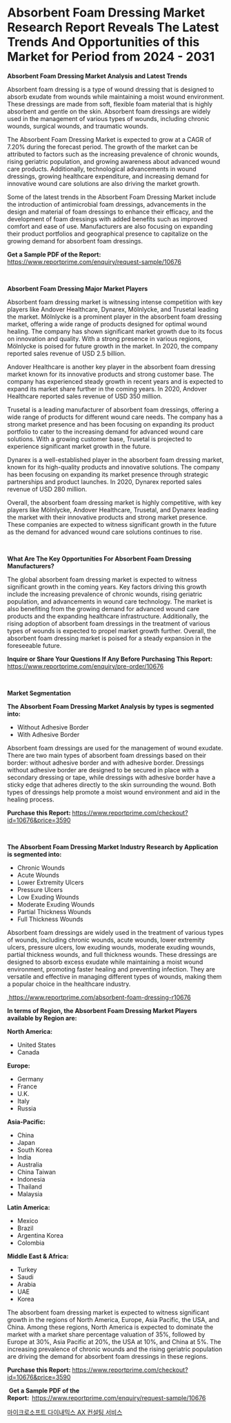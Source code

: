 <p><h1>Absorbent Foam Dressing Market Research Report Reveals The Latest Trends And Opportunities of this Market for Period from 2024 - 2031</h1></p><p><strong>Absorbent Foam Dressing Market Analysis and Latest Trends</strong></p>
<p><p>Absorbent foam dressing is a type of wound dressing that is designed to absorb exudate from wounds while maintaining a moist wound environment. These dressings are made from soft, flexible foam material that is highly absorbent and gentle on the skin. Absorbent foam dressings are widely used in the management of various types of wounds, including chronic wounds, surgical wounds, and traumatic wounds.</p><p>The Absorbent Foam Dressing Market is expected to grow at a CAGR of 7.20% during the forecast period. The growth of the market can be attributed to factors such as the increasing prevalence of chronic wounds, rising geriatric population, and growing awareness about advanced wound care products. Additionally, technological advancements in wound dressings, growing healthcare expenditure, and increasing demand for innovative wound care solutions are also driving the market growth.</p><p>Some of the latest trends in the Absorbent Foam Dressing Market include the introduction of antimicrobial foam dressings, advancements in the design and material of foam dressings to enhance their efficacy, and the development of foam dressings with added benefits such as improved comfort and ease of use. Manufacturers are also focusing on expanding their product portfolios and geographical presence to capitalize on the growing demand for absorbent foam dressings.</p></p>
<p><strong>Get a Sample PDF of the Report:&nbsp;</strong> <a href="https://www.reportprime.com/enquiry/request-sample/10676">https://www.reportprime.com/enquiry/request-sample/10676</a></p>
<p>&nbsp;</p>
<p><strong>Absorbent Foam Dressing Major Market Players</strong></p>
<p><p>Absorbent foam dressing market is witnessing intense competition with key players like Andover Healthcare, Dynarex, Mölnlycke, and Trusetal leading the market. Mölnlycke is a prominent player in the absorbent foam dressing market, offering a wide range of products designed for optimal wound healing. The company has shown significant market growth due to its focus on innovation and quality. With a strong presence in various regions, Mölnlycke is poised for future growth in the market. In 2020, the company reported sales revenue of USD 2.5 billion.</p><p>Andover Healthcare is another key player in the absorbent foam dressing market known for its innovative products and strong customer base. The company has experienced steady growth in recent years and is expected to expand its market share further in the coming years. In 2020, Andover Healthcare reported sales revenue of USD 350 million.</p><p>Trusetal is a leading manufacturer of absorbent foam dressings, offering a wide range of products for different wound care needs. The company has a strong market presence and has been focusing on expanding its product portfolio to cater to the increasing demand for advanced wound care solutions. With a growing customer base, Trusetal is projected to experience significant market growth in the future.</p><p>Dynarex is a well-established player in the absorbent foam dressing market, known for its high-quality products and innovative solutions. The company has been focusing on expanding its market presence through strategic partnerships and product launches. In 2020, Dynarex reported sales revenue of USD 280 million.</p><p>Overall, the absorbent foam dressing market is highly competitive, with key players like Mölnlycke, Andover Healthcare, Trusetal, and Dynarex leading the market with their innovative products and strong market presence. These companies are expected to witness significant growth in the future as the demand for advanced wound care solutions continues to rise.</p></p>
<p>&nbsp;</p>
<p><strong>What Are The Key Opportunities For Absorbent Foam Dressing Manufacturers?</strong></p>
<p><p>The global absorbent foam dressing market is expected to witness significant growth in the coming years. Key factors driving this growth include the increasing prevalence of chronic wounds, rising geriatric population, and advancements in wound care technology. The market is also benefiting from the growing demand for advanced wound care products and the expanding healthcare infrastructure. Additionally, the rising adoption of absorbent foam dressings in the treatment of various types of wounds is expected to propel market growth further. Overall, the absorbent foam dressing market is poised for a steady expansion in the foreseeable future.</p></p>
<p><strong>Inquire or Share Your Questions If Any Before Purchasing This Report:</strong> <a href="https://www.reportprime.com/enquiry/pre-order/10676">https://www.reportprime.com/enquiry/pre-order/10676</a></p>
<p>&nbsp;</p>
<p><strong>Market Segmentation</strong></p>
<p><strong>The Absorbent Foam Dressing Market Analysis by types is segmented into:</strong></p>
<p><ul><li>Without Adhesive Border</li><li>With Adhesive Border</li></ul></p>
<p><p>Absorbent foam dressings are used for the management of wound exudate. There are two main types of absorbent foam dressings based on their border: without adhesive border and with adhesive border. Dressings without adhesive border are designed to be secured in place with a secondary dressing or tape, while dressings with adhesive border have a sticky edge that adheres directly to the skin surrounding the wound. Both types of dressings help promote a moist wound environment and aid in the healing process.</p></p>
<p><strong>Purchase this Report:&nbsp;</strong><a href="https://www.reportprime.com/checkout?id=10676&price=3590">https://www.reportprime.com/checkout?id=10676&price=3590</a></p>
<p>&nbsp;</p>
<p><strong>The Absorbent Foam Dressing Market Industry Research by Application is segmented into:</strong></p>
<p><ul><li>Chronic Wounds</li><li>Acute Wounds</li><li>Lower Extremity Ulcers</li><li>Pressure Ulcers</li><li>Low Exuding Wounds</li><li>Moderate Exuding Wounds</li><li>Partial Thickness Wounds</li><li>Full Thickness Wounds</li></ul></p>
<p><p>Absorbent foam dressings are widely used in the treatment of various types of wounds, including chronic wounds, acute wounds, lower extremity ulcers, pressure ulcers, low exuding wounds, moderate exuding wounds, partial thickness wounds, and full thickness wounds. These dressings are designed to absorb excess exudate while maintaining a moist wound environment, promoting faster healing and preventing infection. They are versatile and effective in managing different types of wounds, making them a popular choice in the healthcare industry.</p></p>
<p><a href="https://www.reportprime.com/absorbent-foam-dressing-r10676">&nbsp;https://www.reportprime.com/absorbent-foam-dressing-r10676</a></p>
<p><strong>In terms of Region, the Absorbent Foam Dressing Market Players available by Region are:</strong></p>
<p>
    <p> <strong> North America: </strong>
        <ul>
            <li>United States</li>
            <li>Canada</li>
        </ul>
        </p> 
    <p> <strong> Europe: </strong>
        <ul>
            <li>Germany</li>
            <li>France</li>
            <li>U.K.</li>
            <li>Italy</li>
            <li>Russia</li>
        </ul>
        </p> 
    <p> <strong> Asia-Pacific: </strong>
        <ul>
            <li>China</li>
            <li>Japan</li>
            <li>South Korea</li>
            <li>India</li>
            <li>Australia</li>
            <li>China Taiwan</li>
            <li>Indonesia</li>
            <li>Thailand</li>
            <li>Malaysia</li>
        </ul>
        </p> 
    <p> <strong> Latin America: </strong>
        <ul>
            <li>Mexico</li>
            <li>Brazil</li>
            <li>Argentina Korea</li>
            <li>Colombia</li>
        </ul>
        </p> 
    <p> <strong> Middle East & Africa: </strong>
        <ul>
            <li>Turkey</li>
            <li>Saudi</li>
            <li>Arabia</li>
            <li>UAE</li>
            <li>Korea</li>
        </ul>
    </p>
    </p>
<p><p>The absorbent foam dressing market is expected to witness significant growth in the regions of North America, Europe, Asia Pacific, the USA, and China. Among these regions, North America is expected to dominate the market with a market share percentage valuation of 35%, followed by Europe at 30%, Asia Pacific at 20%, the USA at 10%, and China at 5%. The increasing prevalence of chronic wounds and the rising geriatric population are driving the demand for absorbent foam dressings in these regions.</p></p>
<p><strong>Purchase this Report: </strong><a href="https://www.reportprime.com/checkout?id=10676&price=3590">https://www.reportprime.com/checkout?id=10676&price=3590</a></p>
<p>&nbsp;<strong>Get a Sample PDF of the Report:&nbsp;&nbsp;</strong><a href="https://www.reportprime.com/enquiry/request-sample/10676">https://www.reportprime.com/enquiry/request-sample/10676</a></p>
<p><strong></strong></p>
<p><p><a href="https://github.com/mpodehpw07370073/Market-Research-Report-List-4/blob/main/5902130106755.md">마이크로소프트 다이내믹스 AX 컨설팅 서비스</a></p></p>